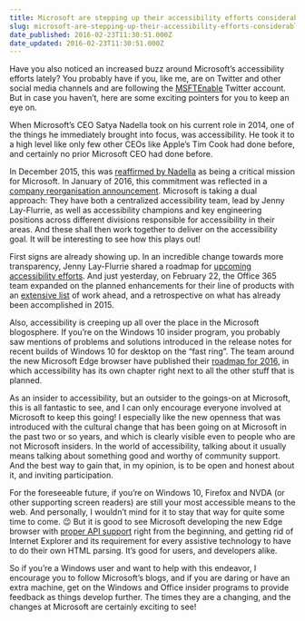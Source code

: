 ```yaml
---
title: Microsoft are stepping up their accessibility efforts considerably
slug: microsoft-are-stepping-up-their-accessibility-efforts-considerably
date_published: 2016-02-23T11:30:51.000Z
date_updated: 2016-02-23T11:30:51.000Z
---
```


Have you also noticed an increased buzz around Microsoft&#8217;s accessibility efforts lately? You probably have if you, like me, are on Twitter and other social media channels and are following the [MSFTEnable](https://twitter.com/msftenable) Twitter account. But in case you haven&#8217;t, here are some exciting pointers for you to keep an eye on.

When Microsoft&#8217;s CEO Satya Nadella took on his current role in 2014, one of the things he immediately brought into focus, was accessibility. He took it to a high level like only few other CEOs like Apple&#8217;s Tim Cook had done before, and certainly no prior Microsoft CEO had done before.

In December 2015, this was [reaffirmed by Nadella](http://blogs.msdn.com/b/accessibility/archive/2015/12/16/reaffirming-our-commitment-to-accessibility.aspx) as being a critical mission for Microsoft. In January of 2016, this commitment was reflected in a [company reorganisation announcement](http://blogs.microsoft.com/on-the-issues/2016/01/20/moving-forward-on-accessibility-announcing-new-structure-and-leads/). Microsoft is taking a dual approach: They have both a centralized accessibility team, lead by Jenny Lay-Flurrie, as well as accessibility champions and key engineering positions across different divisions responsible for accessibility in their areas. And these shall then work together to deliver on the accessibility goal. It will be interesting to see how this plays out!

First signs are already showing up. In an incredible change towards more transparency, Jenny Lay-Flurrie shared a roadmap for [upcoming accessibility efforts](http://blogs.microsoft.com/on-the-issues/2016/02/18/making-microsoft-products-accessible-path-forward/). And just yesterday, on February 22, the Office 365 team expanded on the planned enhancements for their line of products with an [extensive list](https://blogs.office.com/2016/02/22/accessibility-in-office-365-progress-in-2015-and-plans-for-2016/) of work ahead, and a retrospective on what has already been accomplished in 2015.

Also, accessibility is creeping up all over the place in the Microsoft blogosphere. If you&#8217;re on the Windows 10 insider program, you probably saw mentions of problems and solutions introduced in the release notes for recent builds of Windows 10 for desktop on the &#8220;fast ring&#8221;. The team around the new Microsoft Edge browser have published their [roadmap for 2016](https://blogs.windows.com/msedgedev/2016/02/03/2016-platform-priorities/), in which accessibility has its own chapter right next to all the other stuff that is planned.

As an insider to accessibility, but an outsider to the goings-on at Microsoft, this is all fantastic to see, and I can only encourage everyone involved at Microsoft to keep this going! I especially like the new openness that was introduced with the cultural change that has been going on at Microsoft in the past two or so years, and which is clearly visible even to people who are not Microsoft insiders. In the world of accessibility, talking about it usually means talking about something good and worthy of community support. And the best way to gain that, in my opinion, is to be open and honest about it, and inviting participation.

For the foreseeable future, if you&#8217;re on Windows 10, Firefox and NVDA (or other supporting screen readers) are still your most accessible means to the web. And personally, I wouldn&#8217;t mind for it to stay that way for quite some time to come. 😉 But it is good to see Microsoft developing the new Edge browser with [proper API support](https://www.marcozehe.de/2013/09/07/why-accessibility-apis-matter/) right from the beginning, and getting rid of Internet Explorer and its requirement for every assistive technology to have to do their own HTML parsing. It&#8217;s good for users, and developers alike.

So if you&#8217;re a Windows user and want to help with this endeavor, I encourage you to follow Microsoft&#8217;s blogs, and if you are daring or have an extra machine, get on the Windows and Office insider programs to provide feedback as things develop further. The times they are a changing, and the changes at Microsoft are certainly exciting to see!
